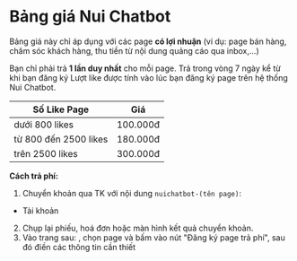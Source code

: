 <a name="banggia"></a>
# Bảng giá Nui Chatbot

Bảng giá này chỉ áp dụng với các page **có lợi nhuận** (ví dụ: page bán hàng, chăm sóc khách hàng, thu tiền từ nội dung quảng cáo qua inbox,...)

Bạn chỉ phải trả **1 lần duy nhất** cho mỗi page. Trả trong vòng 7 ngày kể từ khi bạn đăng ký Lượt like được tính vào lúc bạn đăng ký page trên hệ thống Nui Chatbot.

| Số Like Page | Giá |
|----------|---------|
| dưới 800 likes | 100.000đ |
| từ 800 đến 2500 likes | 180.000đ |
| trên 2500 likes | 300.000đ |

__Cách trả phí:__
1. Chuyển khoản qua TK với nội dung `nuichatbot-(tên page)`:
- Tài khoản
2. Chụp lại phiếu, hoá đơn hoặc màn hình kết quả chuyển khoản.
3. Vào trang sau: , chọn page và bấm vào nút "Đăng ký page trả phí", sau đó điền các thông tin cần thiết
